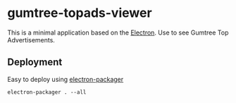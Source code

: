 # gumtree-topads-viewer

This is a minimal application based on the [Electron](http://electron.atom.io). Use to see Gumtree Top Advertisements.

## Deployment

Easy to deploy using [electron-packager](https://github.com/electron-userland/electron-packager)

```
electron-packager . --all
```


